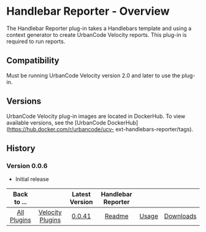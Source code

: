 
# Handlebar Reporter - Overview

The Handlebar Reporter plug-in takes a Handlebars template and using a context generator to create UrbanCode Velocity reports. This plug-in is required to run reports.

## Compatibility

Must be running UrbanCode Velocity version 2.0 and later to use the plug-in.

## Versions

UrbanCode Velocity plug-in images are located in DockerHub. To view available versions, see the [UrbanCode DockerHub](https://hub.docker.com/r/urbancode/ucv- ext-handlebars-reporter/tags).

## History

### Version 0.0.6

* Initial release

|Back to ...||Latest Version|Handlebar Reporter |||
| :---: | :---: | :---: | :---: | :---: | :---: |
|[All Plugins](../../index.md)|[Velocity Plugins](../README.md)|[0.0.41](https://raw.githubusercontent.com/UrbanCode/IBM-UCV-PLUGINS/main/files/ucv-ext-handlebars-reporter/ucv-ext-handlebars-reporter-0.0.41.tar.zip)|[Readme](README.md)|[Usage](usage.md)|[Downloads](downloads.md)|
